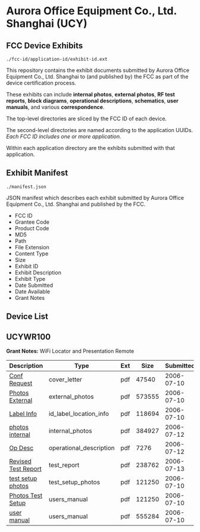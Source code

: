 # Aurora Office Equipment Co., Ltd. Shanghai (UCY)
## FCC Device Exhibits

```
./fcc-id/application-id/exhibit-id.ext
```

This repository contains the exhibit documents submitted by Aurora Office Equipment Co., Ltd. Shanghai to (and published by) the FCC as part of the device certification process.

These exhibits can include **internal photos**, **external photos**, **RF test reports**, **block diagrams**, **operational descriptions**, **schematics**, **user manuals**, and various **correspondence**.

The top-level directories are sliced by the FCC ID of each device.

The second-level directories are named according to the application UUIDs. *Each FCC ID includes one or more application.*

Within each application directory are the exhibits submitted with that application. 

## Exhibit Manifest

```
./manifest.json
```

JSON manifest which describes each exhibit submitted by Aurora Office Equipment Co., Ltd. Shanghai and published by the FCC.

- FCC ID
- Grantee Code
- Product Code
- MD5
- Path
- File Extension
- Content Type
- Size
- Exhibit ID
- Exhibit Description
- Exhibit Type
- Date Submitted
- Date Available
- Grant Notes

## Device List
## UCYWR100
**Grant Notes:** WiFi Locator and Presentation Remote

| Description | Type | Ext | Size | Submitted | Available |
| ----------- | ---- | --- | ---- | --------- | --------- |
| [Conf Request](UCYWR100/f60fcb5394f2e1c7464a53a19374e79e/678836.pdf) | cover_letter | pdf | 47540 | 2006-07-10 | 2006-07-13 |
| [Photos External](UCYWR100/f60fcb5394f2e1c7464a53a19374e79e/678837.pdf) | external_photos | pdf | 573555 | 2006-07-10 | 2006-07-13 |
| [Label Info](UCYWR100/f60fcb5394f2e1c7464a53a19374e79e/678839.pdf) | id_label_location_info | pdf | 118694 | 2006-07-10 | 2006-07-13 |
| [photos internal](UCYWR100/f60fcb5394f2e1c7464a53a19374e79e/680005.pdf) | internal_photos | pdf | 384927 | 2006-07-12 | 2006-07-13 |
| [Op Desc](UCYWR100/f60fcb5394f2e1c7464a53a19374e79e/680006.pdf) | operational_description | pdf | 7276 | 2006-07-12 | 2006-07-13 |
| [Revised Test Report](UCYWR100/f60fcb5394f2e1c7464a53a19374e79e/680614.pdf) | test_report | pdf | 238762 | 2006-07-13 | 2006-07-13 |
| [test setup photos](UCYWR100/f60fcb5394f2e1c7464a53a19374e79e/678843.pdf) | test_setup_photos | pdf | 121250 | 2006-07-10 | 2006-07-13 |
| [Photos Test Setup](UCYWR100/f60fcb5394f2e1c7464a53a19374e79e/678843.pdf) | users_manual | pdf | 121250 | 2006-07-10 | 2006-07-13 |
| [user manual](UCYWR100/f60fcb5394f2e1c7464a53a19374e79e/678844.pdf) | users_manual | pdf | 555284 | 2006-07-10 | 2006-07-13 |
